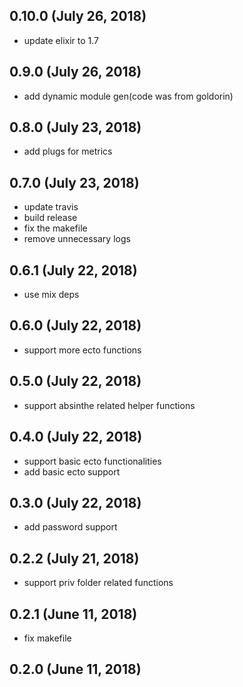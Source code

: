 ## 0.10.0 (July 26, 2018)
  - update elixir to 1.7

## 0.9.0 (July 26, 2018)
  - add dynamic module gen(code was from goldorin)

## 0.8.0 (July 23, 2018)
  - add plugs for metrics

## 0.7.0 (July 23, 2018)
  - update travis
  - build release
  - fix the makefile
  - remove unnecessary logs

## 0.6.1 (July 22, 2018)
  - use mix deps

## 0.6.0 (July 22, 2018)
  - support more ecto functions

## 0.5.0 (July 22, 2018)
  - support absinthe related helper functions

## 0.4.0 (July 22, 2018)
  - support basic ecto functionalities
  - add basic ecto support

## 0.3.0 (July 22, 2018)
  - add password support

## 0.2.2 (July 21, 2018)
  - support priv folder related functions

## 0.2.1 (June 11, 2018)
  - fix makefile

## 0.2.0 (June 11, 2018)


